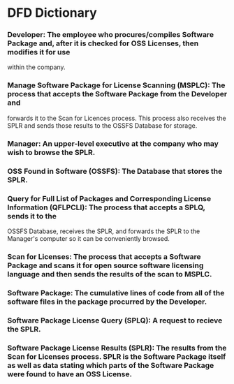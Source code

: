 # DFD Dictionary

### Developer:   The employee who procures/compiles Software Package and, after it is checked for OSS Licenses, then modifies it for use 
within the company.

### Manage Software Package for License Scanning (MSPLC): The process that accepts the Software Package from the Developer and 
forwards it to the Scan for Licences process. This process also receives the SPLR and sends those results to the OSSFS
Database for storage.

### Manager: An upper-level executive at the company who may wish to browse the SPLR.

### OSS Found in Software (OSSFS): The Database that stores the SPLR.

### Query for Full List of Packages and Corresponding License Information (QFLPCLI): The process that accepts a SPLQ, sends it to the 
OSSFS Database, receives the SPLR, and forwards the SPLR to the Manager's computer so it can be conveniently browsed.

### Scan for Licenses: The process that accepts a Software Package and scans it for open source software licensing language and then sends the results of the scan to MSPLC.

### Software Package: The cumulative lines of code from all of the software files in the package procurred by the Developer.

### Software Package License Query (SPLQ): A request to recieve the SPLR.

### Software Package License Results (SPLR): The results from the Scan for Licenses process. SPLR is the Software Package itself as well as data stating which parts of the Software Package were found to have an OSS License.

